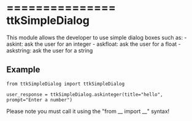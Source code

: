 ===============
ttkSimpleDialog
===============

This module allows the developer to use simple dialog boxes such as:
    - askint: ask the user for an integer
    - askfloat: ask the user for a float
    - askstring: ask the user for a string

Example
-------

    from ttkSimpleDialog import ttkSimpleDialog
    
    user_response = ttkSimpleDialog.askinteger(title="hello", prompt="Enter a number")

Please note you must call it using the "from __ import __" syntax!